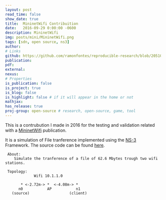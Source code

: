 ```yaml
---
layout: post
read_time: false
show_date: true
title:  MininetWifi Contribuition
date:   2016-09-29 0:00:00 -0600
description: MininetWifi
img: posts/mini/MininetWifi.png
tags: [sdn, open source, ns3]
author: 
# Links
github: https://github.com/ramonfontes/reproducible-research/blob/20510254176710d5632a5c66b731bb0bd39dccc2/mininet-wifi/The-Computer-Journal-2017/fileTransferring.cc
publication: 
pdf: 
external:
nexus: 
# Properties
is_publication: false
is_project: true
is_blog: false
is_highlight: false # if it will appear in the home or not
mathjax: 
has_release: true
proj-group: open-source # research, open-source, game, tool 
---
```



This is a contrubution I made in 2016 for the testing and validation related with a [MininetWifi](https://github.com/ramonfontes/reproducible-research/tree/master/mininet-wifi) publication. 


It is a simulation of File tranference implemented using the [NS-3](https://www.nsnam.org) Framework. The source code can be found [here](https://github.com/ramonfontes/reproducible-research/blob/20510254176710d5632a5c66b731bb0bd39dccc2/mininet-wifi/The-Computer-Journal-2017/fileTransferring.cc).



```
 About:
 	Simulate the tranference of a file of 62.6 Mbytes trough two wifi stations.

 Topology:
             Wifi 10.1.1.0

       * <-2.72m-> *  <-4.08m-> *
      n0           AP           n1
   (source)                  (client)
```


